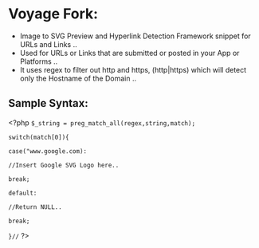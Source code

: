 # Voyage Fork:
* Image to SVG Preview and Hyperlink Detection Framework snippet for URLs and Links ..
* Used for URLs or Links that are submitted or posted in your App or Platforms ..
* It uses regex to filter out http and https, (http|https) which will detect only the Hostname of the Domain ..

## Sample Syntax:


&lt;?php
``
$_string = preg_match_all(regex,string,match);
``

``
switch(match[0]){
``

``
case("www.google.com):
``

``
//Insert Google SVG Logo here..
``

``
break;
``

``
default:
``

``
//Return NULL..
``

``
break;
``

``
}//
``
?&gt;